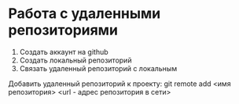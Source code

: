 # Работа с удаленными репозиториями

1. Создать аккаунт на github
2. Создать локальный репозиторий
3. Связать удаленный репозиторий с локальным

Добавить удаленный репозиторий к проекту: 
git remote add <имя репозитория> <url - адрес репозитория в сети>
